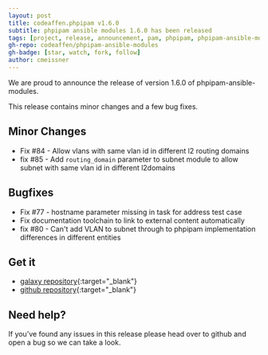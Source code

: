 ```yaml
---
layout: post
title: codeaffen.phpipam v1.6.0
subtitle: phpipam ansible modules 1.6.0 has been released
tags: [project, release, announcement, pam, phpipam, phpipam-ansible-modules]
gh-repo: codeaffen/phpipam-ansible-modules
gh-badge: [star, watch, fork, follow]
author: cmeissner
---
```


We are proud to announce the release of version 1.6.0 of phpipam-ansible-modules.

This release contains minor changes and a few bug fixes.

## Minor Changes

- Fix #84 - Allow vlans with same vlan id in different l2 routing domains
- fix \#85 - Add `routing_domain` parameter to subnet module to allow subnet with same vlan id in different l2domains

## Bugfixes

- Fix \#77 - hostname parameter missing in task for address test case
- Fix documentation toolchain to link to external content automatically
- fix \#80 - Can't add VLAN to subnet through to phpipam implementation differences in different entities

## Get it

- [galaxy repository](https://galaxy.ansible.com/codeaffen/phpipam){:target="_blank"}
- [github repository](https://github.com/codeaffen/phpipam-ansible-modules){:target="_blank"}

## Need help?

If you’ve found any issues in this release please head over to github and open a bug so we can take a look.
